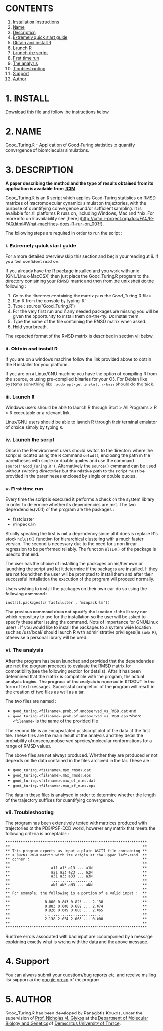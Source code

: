 # **CONTENTS**

1. [Installation Instructions](https://github.com/pkoukos/GoodTuringMD#1-install)
2. [Name](https://github.com/pkoukos/GoodTuringMD#2-name)
3. [Description](https://github.com/pkoukos/GoodTuringMD#3-description)
  1. [Extremely quick start guide](https://github.com/pkoukos/GoodTuringMD#i-extremely-quick-start-guide)
  2. [Obtain and install R](https://github.com/pkoukos/GoodTuringMD#ii-obtain-and-install-r)
  3. [Launch R](https://github.com/pkoukos/GoodTuringMD#iii-launch-r)
  4. [Launch the script](https://github.com/pkoukos/GoodTuringMD#iv-launch-the-script)
  5. [First time run](https://github.com/pkoukos/GoodTuringMD#v-first-time-run)
  6. [The analysis](https://github.com/pkoukos/GoodTuringMD#vi-the-analysis)
  7. [Troubleshooting](https://github.com/pkoukos/GoodTuringMD#vii-troubleshooting)
4. [Support](https://github.com/pkoukos/GoodTuringMD#4-support)
5. [Author](https://github.com/pkoukos/GoodTuringMD#author)


# **1. INSTALL**

Download [this](https://raw.githubusercontent.com/pkoukos/GoodTuringMD/master/Good_Turing.R) file and
follow the instructions [below](https://github.com/pkoukos/GoodTuringMD#0-extremely-quick-start-guide).

# **2. NAME**

Good_Turing.R - Application of Good-Turing statistics to quantify convergence of biomolecular simulations.

# **3. DESCRIPTION**

**A paper describing the method and the type of results obtained from
its application is available from [JCIM](http://dx.doi.org/10.1021/ci4005817).**

Good_Turing.R is an [R](http://www.r-project.org/) script which applies Good-Turing statistics on
RMSD matrices of macromolecular dynamics simulation trajectories, with the purpose of quantifying
convergence and/or sufficient sampling. It is available for all platforms R runs on, including 
Windows, Mac and *nix. For more info on R availability see [here]
(http://cran.r-project.org/doc/FAQ/R-FAQ.html#What-machines-does-R-run-on_003f).

The following steps are required in order to run the script :

### i. Extremely quick start guide 

For a more detailed overview skip this section and begin your reading at ii. If you feel confident read on.

If you already have the R package installed and you work with unix (GNU/Linux-MacOSX) then
just place the Good_Turing.R program to the directory containing your RMSD matrix and then
from the unix shell do the following :

1. Go to the directory containing the matrix plus the Good_Turing.R files.
2. Run R from the console by typing 'R'
3. Type : source('Good_Turing.R')
4. For the very first run and if any needed packages are missing you will be given the opportunity
   to install them on-the-fly. Do install them.
5. Type the name of the file containing the RMSD matrix when asked.
6. Hold your breath.

The expected format of the RMSD matrix is described in section vii below.

### ii. Obtain and install R

If you are on a windows machine follow the link provided above to obtain the R installer for your platform.

If you are on a Linux/GNU machine you have the option of compiling R from the source, or using pre-compiled
binaries for your OS. For Debian like systems something like : `sudo apt-get install r-base` should do the trick.

### iii. Launch R

Windows users should be able to launch R through Start > All Programs > R > R executable or a  relevant link.

Linux/GNU users should be able to launch R through their terminal emulator of choice simply by typing `R`.

### iv. Launch the script

Once in the R environment users should switch to the directory where the script is located using the R command
`setwd()`, enclosing the path in the parentheses with single or double quotes and use the command 
`source('Good_Turing.R')`. Alternatively the `source()` command can be used without switcing directories but the
relative path to the script must be provided in the parentheses enclosed by single or double quotes.

### v. First time run

Every time the script is executed it performs a check on the system library in order to determine whether its
dependencies are met. The two dependencies(v0.1) of the program are the packages :
* fastcluster
* minpack.lm

Strictly speaking the first is not a dependency since all it does is replace R's stock `hclust()` function for
hierarchical clustering with a much faster version. The second is necessary due to the need for a non linear
regression to be performed reliably. The function `nlsLM()` of the package is used to that end.

The user has the choice of installing the packages on his/her own or launching the script and let it determine
if the packages are installed. If they are not found then the user will be prompted to install them and after
their successful installation the execution of the program will proceed normally.

Users wishing to install the packages on their own can do so using the following command :
    
`install.packages(c('fastcluster', 'minpack.lm'))`
    
The previous command does not specify the location of the library nor which repository to use for the
installation so the user will be asked to specify these after issuing the command. Note of importance
for GNU/Linux users : If you would like to install the packages to a system wide location such as /usr/local/
should launch R with administrative privileges(ie `sudo R`), otherwise a personal library will be used.

### vi. The analysis

After the program has been launched and provided that the dependencies are met the program proceeds to evaluate
the RMSD matrix for compatibility(see the following section for details). After it has been determined that the
matrix is compatible with the program, the actual analysis begins. The progress of the analysis is reported in
STDOUT in the form of text messages. Successful completion of the program will result in the creation of two
files as well as a tar.

The two files are named :
* `good_turing.<filename>.prob.of.unobserved_vs_RMSD.dat` and
* `good_turing.<filename>.prob.of.unobserved_vs_RMSD.eps` where `<filename>` is the name of the provided file

The second file is an encapsulated postscript plot of the data of the first file. These files are the main
result of the analysis and they detail the probability of unseen/unobserved species/molecular conformations
for a range of RMSD values.

The above files are not always produced. Whether they are produced or not depends on the data contained in
the files archived in the tar. These are :
* `good_turing.<filename>.max_rmsds.dat`
* `good_turing.<filename>.max_rmsds.eps`
* `good_turing.<filename>.max_of_mins.dat`
* `good_turing.<filename>.max_of_mins.eps`

The data in these files is analysed in order to determine whether the length of the trajectory suffices for
quantifying convergence.

### vii. Troubleshooting
The program has been extensively tested with matrices produced with trajectories of the PDB/PSF-DCD world,
however any matrix that meets the following criteria is acceptable :
    
    *****************************************************************
    **                                                             **
    ** This program expects as input a plain ASCII file containing **
    ** a (NxN) RMSD matrix with its origin at the upper left-hand  **
    ** corner :                                                    **
    **                                                             **
    **                   a11 a12 a13 ... a1N                       **
    **                   a21 a22 a23 ... a2N                       **
    **                   a31 a32 a33 ... a3N                       **
    **                   ...................                       **
    **                   aN1 aN2 aN3 ... aNN                       **
    **                                                             **
    ** For example, the following is a portion of a valid input :  **
    **                                                             **
    **                0.000 0.803 0.826 ... 2.138                  **
    **                0.803 0.000 0.689 ... 2.074                  **
    **                0.826 0.689 0.000 ... 2.065                  **
    **                ...........................                  **
    **                2.138 2.074 2.065 ... 0.000                  **
    **                                                             **
    *****************************************************************

Runtime errors associated with bad input are accompanied by a message explaining exactly what is wrong with the
data and the above message.

# **4. Support**

You can always submit your questions/bug reports etc. and receive mailing list support at the [google group](http://groups.google.com/group/good-turing-md "GoodTuringMD Mailing List") of the program.

# **5. AUTHOR**

Good_Turing.R has been developed by Panagiotis Koukos, under the supervision of 
[Prof. Nicholas M. Glykos](http://utopia.duth.gr/~glykos/) at the 
[Department of Molecular Biology and Genetics](http://mbg.duth.gr/index.php/en/)
of [Democritus University of Thrace](http://duth.gr/index.en.shtml).
